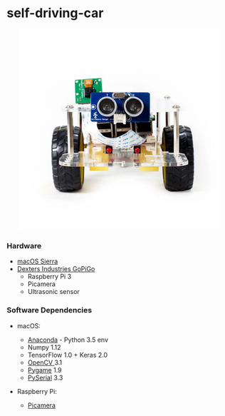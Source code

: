 # self-driving-car

<p align="center">
  <img src="img/GoPiGo.jpg"/>
</p>


### Hardware
- [ macOS Sierra ](https://www.apple.com/macos/sierra/)
- [ Dexters Industries GoPiGo ](https://www.dexterindustries.com/GoPiGo/)
    - Raspberry Pi 3
    - Picamera
    - Ultrasonic sensor

### Software Dependencies

- macOS:
    - [Anaconda](https://www.continuum.io/anaconda-overview) - Python 3.5 env
    - Numpy 1.12
    - TensorFlow 1.0 + Keras 2.0
    - [OpenCV ](http://opencv.org/) 3.1
    - [Pygame](https://www.pygame.org/docs/) 1.9
    - [PySerial](https://pypi.python.org/pypi/pyserial) 3.3

- Raspberry Pi:
    - [Picamera](http://picamera.readthedocs.io/en/release-1.13/)
 <br>
